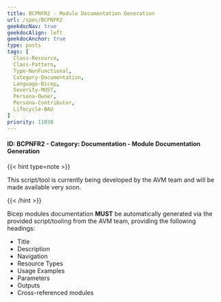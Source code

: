 ```yaml
---
title: BCPNFR2 - Module Documentation Generation
url: /spec/BCPNFR2
geekdocNav: true
geekdocAlign: left
geekdocAnchor: true
type: posts
tags: [
  Class-Resource,
  Class-Pattern,
  Type-NonFunctional,
  Category-Documentation,
  Language-Bicep,
  Severity-MUST,
  Persona-Owner,
  Persona-Contributor,
  Lifecycle-BAU
]
priority: 11030
---
```


#### ID: BCPNFR2 - Category: Documentation - Module Documentation Generation

{{< hint type=note >}}

This script/tool is currently being developed by the AVM team and will be made available very soon.

{{< /hint >}}

Bicep modules documentation **MUST** be automatically generated via the provided script/tooling from the AVM team, providing the following headings:

- Title
- Description
- Navigation
- Resource Types
- Usage Examples
- Parameters
- Outputs
- Cross-referenced modules
